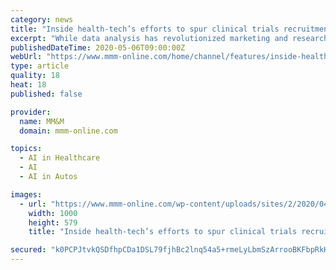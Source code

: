 ```yaml
---
category: news
title: "Inside health-tech’s efforts to spur clinical trials recruitment, better representation"
excerpt: "While data analysis has revolutionized marketing and research, there remain areas in which its influence has been less transformative, at least until now. One of these is patient recruitment for clinical trials."
publishedDateTime: 2020-05-06T09:00:00Z
webUrl: "https://www.mmm-online.com/home/channel/features/inside-health-techs-efforts-to-spur-clinical-trials-recruitment-better-representation/"
type: article
quality: 18
heat: 18
published: false

provider:
  name: MM&M
  domain: mmm-online.com

topics:
  - AI in Healthcare
  - AI
  - AI in Autos

images:
  - url: "https://www.mmm-online.com/wp-content/uploads/sites/2/2020/04/Macxbook-Pro_blank-template_Deep6.jpg"
    width: 1000
    height: 579
    title: "Inside health-tech’s efforts to spur clinical trials recruitment, better representation"

secured: "k0PCPJtvkQSDfhpCDa1DSL79fjhBc2lnq54a5+rmeLyLbmSzArrooBKFbpRkHW74NlJuEqqIJWy0BCKlL2fpJ+YS+Hf2FnhbnTtFTsLHZh8WlLYRuTUjhFl5hyOtshRgC2eXks0sMM5rdO7r7Pms1yT8nfkXMgyvD0a5P5AlUoEOu5USJvCleI3h+rEhLUUFKGyQFPkS6QR4gW9en3P7q3W8zd7OSwozKtkzcL6vBfO3z0UeXpDsXElj3H8xVOuvc00DkrEo0dKXTMN7yM3j9EQr4CZkqxLlKy4FPTT5F2ZhItO6hIUeL/RvyGmJct7a;wjOTKl4H+COqfbt79xyzZQ=="
---
```


